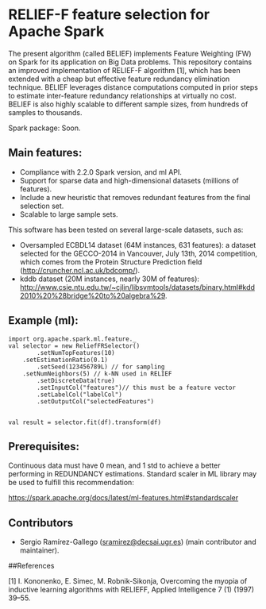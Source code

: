RELIEF-F feature selection for Apache Spark
=====================================================

The present algorithm (called BELIEF) implements Feature Weighting (FW) on Spark for its application on Big Data problems. This repository contains an improved implementation of RELIEF-F algorithm [1], which has been extended with a cheap but effective feature redundancy elimination technique. BELIEF leverages distance computations computed in prior steps to estimate inter-feature redundancy relationships at virtually no cost. BELIEF is also highly scalable to different sample sizes, from hundreds of samples to thousands. 

Spark package: Soon.

## Main features:

* Compliance with 2.2.0 Spark version, and ml API.
* Support for sparse data and high-dimensional datasets (millions of features).
* Include a new heuristic that removes redundant features from the final selection set.
* Scalable to large sample sets.

This software has been tested on several large-scale datasets, such as:

- Oversampled ECBDL14 dataset (64M instances, 631 features): a dataset selected for the GECCO-2014 in Vancouver, July 13th, 2014 competition, which comes from the Protein Structure Prediction field (http://cruncher.ncl.ac.uk/bdcomp/). 
- kddb dataset (20M instances, nearly 30M of features): http://www.csie.ntu.edu.tw/~cjlin/libsvmtools/datasets/binary.html#kdd2010%20%28bridge%20to%20algebra%29.

## Example (ml): 
	import org.apache.spark.ml.feature._
	val selector = new ReliefFRSelector()
        	.setNumTopFeatures(10)
		.setEstimationRatio(0.1) 
        	.setSeed(123456789L) // for sampling
		.setNumNeighbors(5) // k-NN used in RELIEF
        	.setDiscreteData(true)
        	.setInputCol("features")// this must be a feature vector
        	.setLabelCol("labelCol")
        	.setOutputCol("selectedFeatures")


	val result = selector.fit(df).transform(df)

## Prerequisites:

Continuous data must have 0 mean, and 1 std to achieve a better performing in REDUNDANCY estimations.
Standard scaler in ML library may be used to fulfill this recommendation:

https://spark.apache.org/docs/latest/ml-features.html#standardscaler

## Contributors

- Sergio Ramírez-Gallego (sramirez@decsai.ugr.es) (main contributor and maintainer).

##References

[1] I. Kononenko, E. Simec, M. Robnik-Sikonja, Overcoming the myopia of inductive learning algorithms with RELIEFF, Applied Intelligence 7 (1) (1997) 39–55.
